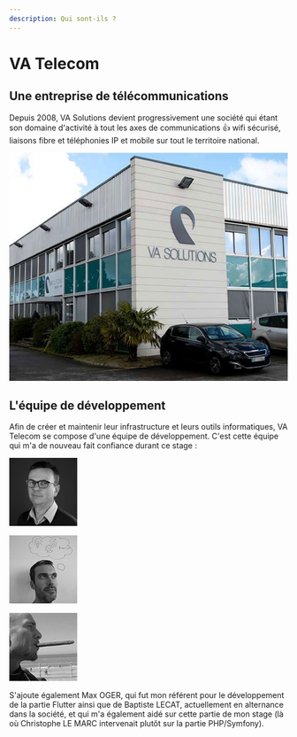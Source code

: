 ```yaml
---
description: Qui sont-ils ?
---
```


# VA Telecom

## Une entreprise de télécommunications

Depuis 2008, VA Solutions devient progressivement une société qui étant son domaine d'activité à tout les axes de communications :thumbsup: wifi sécurisé, liaisons fibre et téléphonies IP et mobile sur tout le territoire national.

![Locaux de VA Telecom](.gitbook/assets/batiment.jpeg)

## L'équipe de développement

Afin de créer et maintenir leur infrastructure et leurs outils informatiques, VA Telecom se compose d'une équipe de développement. C'est cette équipe qui m'a de nouveau fait confiance durant ce stage :&#x20;

![Jérôme RICHARD Directeur Technique](.gitbook/assets/jerome-NB.jpeg)

![Christophe LE MARC Développeur et Responsable de Stage](.gitbook/assets/christophe.jpeg)

![Emmanuel LOISELET Développeur](.gitbook/assets/emmanuel123.jpeg)

S'ajoute également Max OGER, qui fut mon référent pour le développement de la partie Flutter ainsi que de Baptiste LECAT, actuellement en alternance dans la société, et qui m'a également aidé sur cette partie de mon stage (là où Christophe LE MARC intervenait plutôt sur la partie PHP/Symfony).
